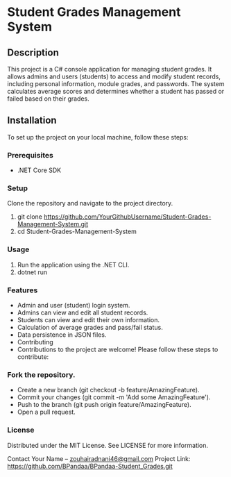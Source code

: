 
# Student Grades Management System

## Description
This project is a C# console application for managing student grades. It allows admins and users (students) to access and modify student records, including personal information, module grades, and passwords. The system calculates average scores and determines whether a student has passed or failed based on their grades.

## Installation
To set up the project on your local machine, follow these steps:

### Prerequisites
- .NET Core SDK

### Setup
Clone the repository and navigate to the project directory.

1. git clone https://github.com/YourGithubUsername/Student-Grades-Management-System.git
2. cd Student-Grades-Management-System

### Usage
1. Run the application using the .NET CLI.
2. dotnet run

### Features
- Admin and user (student) login system.
- Admins can view and edit all student records.
- Students can view and edit their own information.
- Calculation of average grades and pass/fail status.
- Data persistence in JSON files.
- Contributing
- Contributions to the project are welcome! Please follow these steps to contribute:

### Fork the repository.
- Create a new branch (git checkout -b feature/AmazingFeature).
- Commit your changes (git commit -m 'Add some AmazingFeature').
- Push to the branch (git push origin feature/AmazingFeature).
- Open a pull request.

### License
Distributed under the MIT License. See LICENSE for more information.

Contact
Your Name – zouhairadnani46@gmail.com
Project Link: https://github.com/BPandaa/BPandaa-Student_Grades.git
